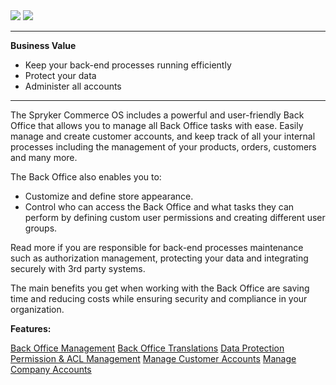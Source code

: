 <div class='feature-text'>
    <div class='feature-images'>
    <img class="light-mode" src="https://spryker.s3.eu-central-1.amazonaws.com/docs/Document+360/Capabilities+icons/light/backoffice.svg"/>
    <img class="dark-mode" src="https://spryker.s3.eu-central-1.amazonaws.com/docs/Document+360/Capabilities+icons/dark/backoffice.svg"/>
    </div>
    <div class="feature-text-wrap">

***
**Business Value**
* Keep your back-end processes running efficiently
* Protect your data
* Administer all accounts
***
        
The Spryker Commerce OS includes a powerful and user-friendly Back Office that allows you to manage all Back Office tasks with ease. Easily manage and create customer accounts, and keep track of all your internal processes including the management of your products, orders, customers and many more.

The Back Office also enables you to:

* Customize and define store appearance.
* Control who can access the Back Office and what tasks they can perform by defining custom user permissions and creating different user groups.

Read more if you are responsible for back-end processes maintenance such as authorization management, protecting your data and integrating securely with 3rd party systems.

The main benefits you get when working with the Back Office are  saving time and reducing costs while ensuring security and compliance in your organization.
</div>
</div>

**Features:**
<div>
<a class="feature-link" href="https://documentation.spryker.com/v5/docs/en/administration-interface">Back Office Management</a>    
<a class="feature-link" href="https://documentation.spryker.com/v5/docs/en/back-office-translations-201903">Back Office Translations</a>    
<a class="feature-link" href="https://documentation.spryker.com/v5/docs/en/data-protection">Data Protection</a>    
<a class="feature-link" href="https://documentation.spryker.com/v5/docs/permission-acl-management">Permission & ACL Management</a>  
<a class="feature-link" href="https://documentation.spryker.com/v5/docs/en/customer-management">Manage Customer Accounts</a>
<a class="feature-link" href="https://documentation.spryker.com/v5/docs/en/company-account">Manage Company Accounts</a>
</div>